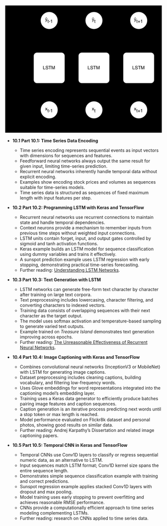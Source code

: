 ![ADNN-ch10-keras-time-series](ADNN-ch10-keras-time-series.best.png)

- **10.1 Part 10.1: Time Series Data Encoding**
  - Time series encoding represents sequential events as input vectors with dimensions for sequences and features.
  - Feedforward neural networks always output the same result for given input, limiting time-series prediction.
  - Recurrent neural networks inherently handle temporal data without explicit encoding.
  - Examples show encoding stock prices and volumes as sequences suitable for time-series models.
  - Time series data is structured as sequences of fixed maximum length with input features per step.

- **10.2 Part 10.2: Programming LSTM with Keras and TensorFlow**
  - Recurrent neural networks use recurrent connections to maintain state and handle temporal dependencies.
  - Context neurons provide a mechanism to remember inputs from previous time steps without weighted input connections.
  - LSTM units contain forget, input, and output gates controlled by sigmoid and tanh activation functions.
  - Keras example builds an LSTM model for sequence classification using dummy variables and trains it effectively.
  - A sunspot prediction example uses LSTM regression with early stopping, demonstrating practical time-series forecasting.
  - Further reading: [Understanding LSTM Networks](https://colah.github.io/posts/2015-08-Understanding-LSTMs/).

- **10.3 Part 10.3: Text Generation with LSTM**
  - LSTM networks can generate free-form text character by character after training on large text corpora.
  - Text preprocessing includes lowercasing, character filtering, and converting characters to indexed vectors.
  - Training data consists of overlapping sequences with their next character as the target output.
  - The model uses softmax activation and temperature-based sampling to generate varied text outputs.
  - Example trained on *Treasure Island* demonstrates text generation improving across epochs.
  - Further reading: [The Unreasonable Effectiveness of Recurrent Neural Networks](https://karpathy.github.io/2015/05/21/rnn-effectiveness/).

- **10.4 Part 10.4: Image Captioning with Keras and TensorFlow**
  - Combines convolutional neural networks (InceptionV3 or MobileNet) with LSTM for generating image captions.
  - Dataset preprocessing includes cleaning captions, building vocabulary, and filtering low-frequency words.
  - Uses Glove embeddings for word representations integrated into the captioning model’s embedding layer.
  - Training uses a Keras data generator to efficiently produce batches pairing image features and caption sequences.
  - Caption generation is an iterative process predicting next words until a stop token or max length is reached.
  - Model performance evaluated on Flickr8k dataset and personal photos, showing good results on similar data.
  - Further reading: Andrej Karpathy’s Dissertation and related image captioning papers.

- **10.5 Part 10.5: Temporal CNN in Keras and TensorFlow**
  - Temporal CNNs use Conv1D layers to classify or regress sequential numeric data, as an alternative to LSTM.
  - Input sequences match LSTM format; Conv1D kernel size spans the entire sequence length.
  - Demonstrates simple sequence classification example with training and correct predictions.
  - Sunspot regression example applies stacked Conv1D layers with dropout and max pooling.
  - Model training uses early stopping to prevent overfitting and achieves reasonable RMSE performance.
  - CNNs provide a computationally efficient approach to time series modeling complementing LSTMs.
  - Further reading: research on CNNs applied to time series data.
